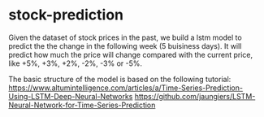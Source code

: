 # stock-prediction

Given the dataset of stock prices in the past, we build a lstm model to predict the the change in the following week (5 buisiness days). It will predict how much the price will change compared with the current price, like +5%, +3%, +2%, -2%, -3% or -5%.

The basic structure of the model is based on the following tutorial:
https://www.altumintelligence.com/articles/a/Time-Series-Prediction-Using-LSTM-Deep-Neural-Networks
https://github.com/jaungiers/LSTM-Neural-Network-for-Time-Series-Prediction
